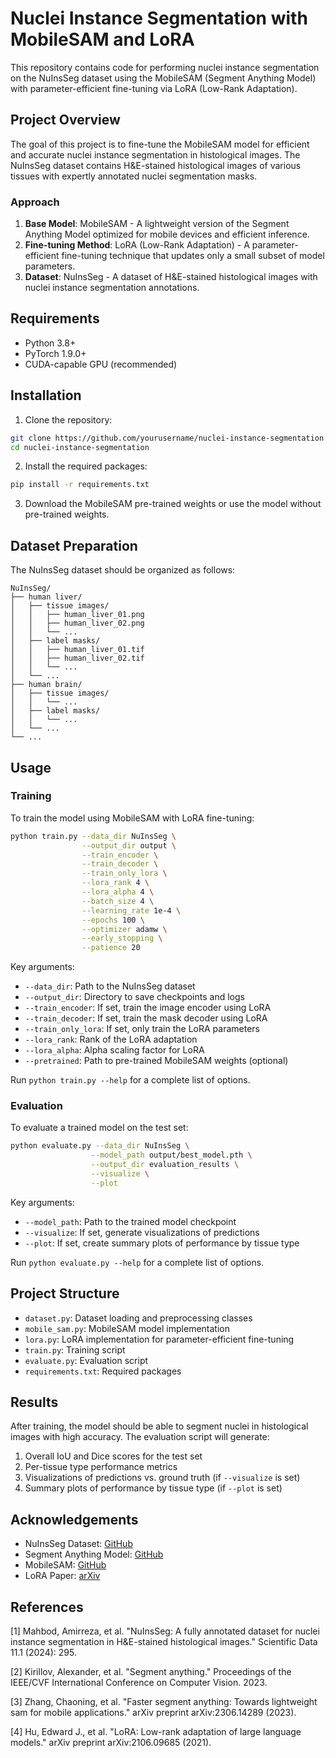 # Nuclei Instance Segmentation with MobileSAM and LoRA

This repository contains code for performing nuclei instance segmentation on the NuInsSeg dataset using the MobileSAM (Segment Anything Model) with parameter-efficient fine-tuning via LoRA (Low-Rank Adaptation).

## Project Overview

The goal of this project is to fine-tune the MobileSAM model for efficient and accurate nuclei instance segmentation in histological images. The NuInsSeg dataset contains H&E-stained histological images of various tissues with expertly annotated nuclei segmentation masks.

### Approach

1. **Base Model**: MobileSAM - A lightweight version of the Segment Anything Model optimized for mobile devices and efficient inference.
2. **Fine-tuning Method**: LoRA (Low-Rank Adaptation) - A parameter-efficient fine-tuning technique that updates only a small subset of model parameters.
3. **Dataset**: NuInsSeg - A dataset of H&E-stained histological images with nuclei instance segmentation annotations.

## Requirements

- Python 3.8+
- PyTorch 1.9.0+
- CUDA-capable GPU (recommended)

## Installation

1. Clone the repository:
```bash
git clone https://github.com/yourusername/nuclei-instance-segmentation.git
cd nuclei-instance-segmentation
```

2. Install the required packages:
```bash
pip install -r requirements.txt
```

3. Download the MobileSAM pre-trained weights or use the model without pre-trained weights.

## Dataset Preparation

The NuInsSeg dataset should be organized as follows:
```
NuInsSeg/
├── human liver/
│   ├── tissue images/
│   │   ├── human_liver_01.png
│   │   ├── human_liver_02.png
│   │   └── ...
│   ├── label masks/
│   │   ├── human_liver_01.tif
│   │   ├── human_liver_02.tif
│   │   └── ...
│   └── ...
├── human brain/
│   ├── tissue images/
│   │   └── ...
│   ├── label masks/
│   │   └── ...
│   └── ...
└── ...
```

## Usage

### Training

To train the model using MobileSAM with LoRA fine-tuning:

```bash
python train.py --data_dir NuInsSeg \
                --output_dir output \
                --train_encoder \
                --train_decoder \
                --train_only_lora \
                --lora_rank 4 \
                --lora_alpha 4 \
                --batch_size 4 \
                --learning_rate 1e-4 \
                --epochs 100 \
                --optimizer adamw \
                --early_stopping \
                --patience 20
```

Key arguments:
- `--data_dir`: Path to the NuInsSeg dataset
- `--output_dir`: Directory to save checkpoints and logs
- `--train_encoder`: If set, train the image encoder using LoRA
- `--train_decoder`: If set, train the mask decoder using LoRA
- `--train_only_lora`: If set, only train the LoRA parameters
- `--lora_rank`: Rank of the LoRA adaptation
- `--lora_alpha`: Alpha scaling factor for LoRA
- `--pretrained`: Path to pre-trained MobileSAM weights (optional)

Run `python train.py --help` for a complete list of options.

### Evaluation

To evaluate a trained model on the test set:

```bash
python evaluate.py --data_dir NuInsSeg \
                  --model_path output/best_model.pth \
                  --output_dir evaluation_results \
                  --visualize \
                  --plot
```

Key arguments:
- `--model_path`: Path to the trained model checkpoint
- `--visualize`: If set, generate visualizations of predictions
- `--plot`: If set, create summary plots of performance by tissue type

Run `python evaluate.py --help` for a complete list of options.

## Project Structure

- `dataset.py`: Dataset loading and preprocessing classes
- `mobile_sam.py`: MobileSAM model implementation
- `lora.py`: LoRA implementation for parameter-efficient fine-tuning
- `train.py`: Training script
- `evaluate.py`: Evaluation script
- `requirements.txt`: Required packages

## Results

After training, the model should be able to segment nuclei in histological images with high accuracy. The evaluation script will generate:

1. Overall IoU and Dice scores for the test set
2. Per-tissue type performance metrics
3. Visualizations of predictions vs. ground truth (if `--visualize` is set)
4. Summary plots of performance by tissue type (if `--plot` is set)

## Acknowledgements

- NuInsSeg Dataset: [GitHub](https://github.com/masih4/NuInsSeg)
- Segment Anything Model: [GitHub](https://github.com/facebookresearch/segment-anything)
- MobileSAM: [GitHub](https://github.com/ChaoningZhang/MobileSAM)
- LoRA Paper: [arXiv](https://arxiv.org/abs/2106.09685)

## References

[1] Mahbod, Amirreza, et al. "NuInsSeg: A fully annotated dataset for nuclei instance segmentation in H&E-stained histological images." Scientific Data 11.1 (2024): 295.

[2] Kirillov, Alexander, et al. "Segment anything." Proceedings of the IEEE/CVF International Conference on Computer Vision. 2023.

[3] Zhang, Chaoning, et al. "Faster segment anything: Towards lightweight sam for mobile applications." arXiv preprint arXiv:2306.14289 (2023).

[4] Hu, Edward J., et al. "LoRA: Low-rank adaptation of large language models." arXiv preprint arXiv:2106.09685 (2021). 